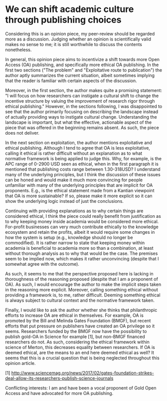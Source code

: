 # We can shift academic culture through publishing choices

Considering this is an opinion piece, my peer-review should be regarded more as a discussion. Judging whether an opinion is scientifically valid makes no sense to me; it is still worthwhile to discuss the contents nonetheless.

In general, this opinion piece aims to incentivize a shift towards more Open Access (OA) publishing, and specifically more ethical OA publishing. In the first two sections ("The problem" and "Exploitative route to publication") the author aptly summarizes the current situation, albeit sometimes implying that the reader is familiar with certain aspects of the discussion.  

Moreover, in the first section, the author makes quite a promising statement: "I will focus on how researchers can instigate a cultural shift to change the incentive structure by valuing the improvement of research rigor through ethical publishing." However, in the sections following, I was disappointed to see that the author primarily focusing on describing the landscape instead of actually providing ways to instigate cultural change. Understanding the landscape is important, but what the effective, actionable aspect of the piece that was offered in the beginning remains absent. As such, the piece does not deliver.

In the next section on exploitation, the author mentions exploitative and ethical publishing. Although I tend to agree that OA is less exploitative, calling it ethical is rather difficult without an explanation as to what normative framework is being applied to judge this. Why, for example, is the APC range of 0-2900 USD seen as ethical, when in the first paragraph it is mentioned that publishing costs range between 1.30-318USD? I understand many of the underlying principles, but I think the discussion of these issues can be honed and would make it much more convincing for people unfamiliar with many of the underlying principles that are implicit for OA proponents. E.g., is the ethical statement made from a Kantian viewpoint that OA is more sustainable? If so, please make it more explicit so it can show the underlying logic instead of just the conclusions.

Continuing with providing explanations as to why certain things are considered ethical, I think the piece could really benefit from justification as to why keeping money inside academia would be considered more ethical. For-profit businesses can very much contribute ethically to the knowledge ecosystem and retain the profits, albeit it would require some changes in how the system is setup (e.g., knowledge should no longer be commodified). It is rather narrow to state that keeping money within academia is beneficial to academia more so than a combination, at least without thorough analysis as to why that would be the case. The premises seem to be implied now, which makes it rather unconvincing (despite that I somewhat agree with the outcome).

As such, it seems to me that the perspective proposed here is lacking in thoroughness of the reasoning proposed (despite that I am a proponent of OA). As such, I would encourage the author to make the implicit steps taken in the reasoning more explicit. Moreover, calling something ethical without providing a framework is, to me, rather difficult. Deeming something ethical is always subject to cultural context and the normative framework taken. 

Finally, I would like to ask the author whether she thinks that philanthropic efforts to increase OA are ethical in themselves. For example, OA is promoted by the Bill and Melinda Gates Foundation (BMGF), but recent efforts that put pressure on publishers have created an OA privilege so it seems. Researchers funded by the BMGF now have the possibility to publish gold-OA in Science for example [1], but non-BMGF financed researchers do not. As such, considering the ethical framework within science of Merton, this decreases equality between researchers. If OA is deemed ethical, are the means to an end here deemed ethical as well? It seems that this is a crucial question that is being neglected throughout this opinion article. 

[1] http://www.sciencemag.org/news/2017/02/gates-foundation-strikes-deal-allow-its-researchers-publish-science-journals

Conflicting interests: I am and have been a vocal proponent of Gold Open Access and have advocated for more OA publishing.
